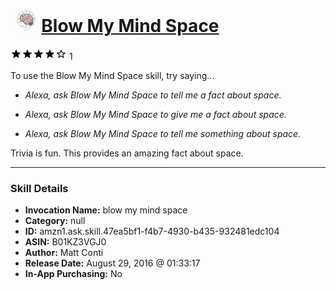 # &nbsp;<img src="skill_icon" alt="Blow My Mind Space icon" width="36"> [Blow My Mind Space](http://alexa.amazon.com/#skills/amzn1.ask.skill.47ea5bf1-f4b7-4930-b435-932481edc104)
![4 stars](../../images/ic_star_black_18dp_1x.png)![4 stars](../../images/ic_star_black_18dp_1x.png)![4 stars](../../images/ic_star_black_18dp_1x.png)![4 stars](../../images/ic_star_black_18dp_1x.png)![4 stars](../../images/ic_star_border_black_18dp_1x.png) 1

To use the Blow My Mind Space skill, try saying...

* *Alexa, ask Blow My Mind Space to tell me a fact about space.*

* *Alexa, ask Blow My Mind Space to give me a fact about space.*

* *Alexa, ask Blow My Mind Space to tell me something about space.*

Trivia is fun. This provides an amazing fact about space.

***

### Skill Details

* **Invocation Name:** blow my mind space
* **Category:** null
* **ID:** amzn1.ask.skill.47ea5bf1-f4b7-4930-b435-932481edc104
* **ASIN:** B01KZ3VGJ0
* **Author:** Matt Conti
* **Release Date:** August 29, 2016 @ 01:33:17
* **In-App Purchasing:** No

